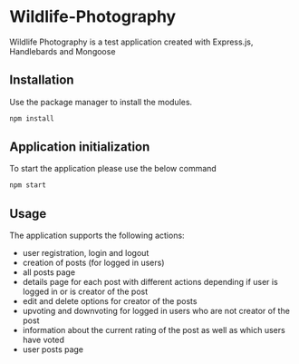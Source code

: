 # Wildlife-Photography

Wildlife Photography is a test application created with Express.js, Handlebards and Mongoose

## Installation

Use the package manager to install the modules.

```bash
npm install
```

## Application initialization

To start the application please use the below command
```bash
npm start
```

## Usage

The application supports the following actions:
- user registration, login and logout
- creation of posts (for logged in users)
- all posts page
- details page for each post with different actions depending if user is logged in or is creator of the post
- edit and delete options for creator of the posts
- upvoting and downvoting for logged in users who are not creator of the post 
- information about the current rating of the post as well as which users have voted
- user posts page